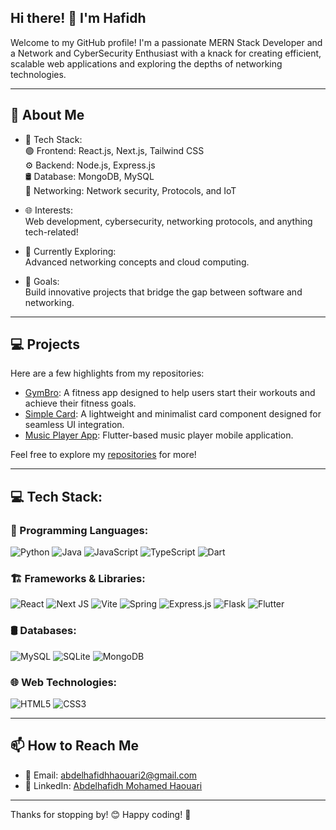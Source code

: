 ## Hi there! 👋 I'm Hafidh  

Welcome to my GitHub profile! I'm a passionate MERN Stack Developer and a Network and CyberSecurity Enthusiast with a knack for creating efficient, scalable web applications and exploring the depths of networking technologies.  

---  

## 🚀 **About Me**  

- 🔧 Tech Stack:  
  🟢 Frontend: React.js, Next.js, Tailwind CSS  
  ⚙️ Backend: Node.js, Express.js  
  🛢️ Database: MongoDB, MySQL  
  📡 Networking: Network security, Protocols, and IoT  

- 🌐 Interests:  
  Web development, cybersecurity, networking protocols, and anything tech-related!  

- 🌱 Currently Exploring:  
  Advanced networking concepts and cloud computing.  

- 🎯 Goals:  
  Build innovative projects that bridge the gap between software and networking.  

---  

## 💻 **Projects**  

Here are a few highlights from my repositories:  
- [GymBro](https://github.com/7afidhou/gymbro): A fitness app designed to help users start their workouts and achieve their fitness goals.  
- [Simple Card](https://github.com/7afidhou/Card): A lightweight and minimalist card component designed for seamless UI integration.  
- [Music Player App](https://github.com/7afidhou/MusicPlayerApp): Flutter-based music player mobile application.  

Feel free to explore my [repositories](https://github.com/7afidhou?tab=repositories) for more!  

---


## 💻 **Tech Stack**:
### 🚀 Programming Languages:
![Python](https://img.shields.io/badge/python-3670A0?style=for-the-badge&logo=python&logoColor=ffdd54) 
![Java](https://img.shields.io/badge/java-%23ED8B00.svg?style=for-the-badge&logo=openjdk&logoColor=white) 
![JavaScript](https://img.shields.io/badge/javascript-%23323330.svg?style=for-the-badge&logo=javascript&logoColor=%23F7DF1E) 
![TypeScript](https://img.shields.io/badge/typescript-%23007ACC.svg?style=for-the-badge&logo=typescript&logoColor=white) 
![Dart](https://img.shields.io/badge/dart-%230175C2.svg?style=for-the-badge&logo=dart&logoColor=white) 

### 🏗️ Frameworks & Libraries:
![React](https://img.shields.io/badge/react-%2320232a.svg?style=for-the-badge&logo=react&logoColor=%2361DAFB) 
![Next JS](https://img.shields.io/badge/Next-black?style=for-the-badge&logo=next.js&logoColor=white) 
![Vite](https://img.shields.io/badge/vite-%23646CFF.svg?style=for-the-badge&logo=vite&logoColor=white) 
![Spring](https://img.shields.io/badge/spring-%236DB33F.svg?style=for-the-badge&logo=spring&logoColor=white) 
![Express.js](https://img.shields.io/badge/express.js-%23404d59.svg?style=for-the-badge&logo=express&logoColor=%2361DAFB) 
![Flask](https://img.shields.io/badge/flask-%23000.svg?style=for-the-badge&logo=flask&logoColor=white) 
![Flutter](https://img.shields.io/badge/Flutter-%2302569B.svg?style=for-the-badge&logo=Flutter&logoColor=white)  

### 🛢️ Databases:
![MySQL](https://img.shields.io/badge/mysql-4479A1.svg?style=for-the-badge&logo=mysql&logoColor=white) 
![SQLite](https://img.shields.io/badge/sqlite-%2307405e.svg?style=for-the-badge&logo=sqlite&logoColor=white) 
![MongoDB](https://img.shields.io/badge/MongoDB-%234ea94b.svg?style=for-the-badge&logo=mongodb&logoColor=white) 

### 🌐 Web Technologies:
![HTML5](https://img.shields.io/badge/html5-%23E34F26.svg?style=for-the-badge&logo=html5&logoColor=white) 
![CSS3](https://img.shields.io/badge/css3-%231572B6.svg?style=for-the-badge&logo=css3&logoColor=white) 



---

## 📫 **How to Reach Me**
- 📧 Email: [abdelhafidhhaouari2@gmail.com](mailto:abdelhafidhhaouari2@gmail.com)
- 💼 LinkedIn: [Abdelhafidh Mohamed Haouari](https://www.linkedin.com/in/abdelhafidh-mohamed-haouari-51283a314/)

---

Thanks for stopping by! 😊 Happy coding! 🚀
